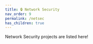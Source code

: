 ```yaml
---
title: 🔒 Network Security
nav_order: 9
permalink: /netsec
has_children: true
---
```


Network Security projects are listed here!